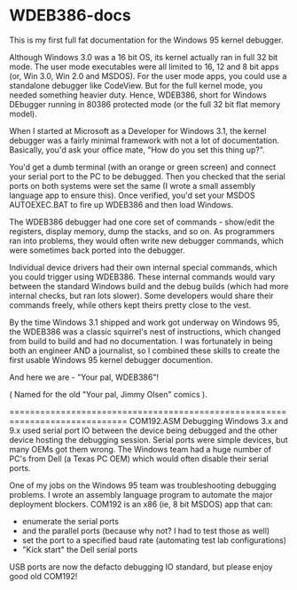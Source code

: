 # WDEB386-docs
This is my first full fat documentation for the Windows 95 kernel debugger.

Although Windows 3.0 was a 16 bit OS, its kernel actually ran in full 32 bit
mode. The user mode executables were all limited to 16, 12 and 8 bit apps 
(or, Win 3.0, Win 2.0 and MSDOS). For the user mode apps, you could use
a standalone debugger like CodeView. But for the full kernel mode, you needed
something heavier duty. Hence, WDEB386, short for Windows DEbugger running in 
80386 protected mode (or the full 32 bit flat memory model). 

When I started at Microsoft as a Developer for Windows 3.1, the kernel debugger was 
a fairly minimal framework with not a lot of documentation. Basically, you'd 
ask your office mate, "How do you set this thing up?".

You'd get a dumb terminal (with an orange or green screen) and connect your serial
port to the PC to be debugged. Then you checked that the serial ports on both
systems were set the same (I wrote a small assembly language app to ensure this).
Once verified, you'd set your MSDOS AUTOEXEC.BAT to fire up WDEB386 and then
load Windows. 

The WDEB386 debugger had one core set of commands - show/edit the registers,
display memory, dump the stacks, and so on. As programmers ran into problems, 
they would often write new debugger commands, which were sometimes back ported 
into the debugger.

Individual device drivers had their own internal special commands, which you 
could trigger using WDEB386. These internal commands would vary between the
standard Windows build and the debug builds (which had more internal checks, 
but ran lots slower). Some developers would share their commands freely, while 
others kept theirs pretty close to the vest. 

By the time Windows 3.1 shipped and work got underway on Windows 95, the 
WDEB386 was a classic squirrel's nest of instructions, which changed from 
build to build and had no documentation. I was fortunately in being both an 
engineer AND a journalist, so I combined these skills to create the first
usable Windows 95 kernel debugger documention.

And here we are - "Your pal, WDEB386"!

( Named for the old "Your pal, Jimmy Olsen" comics ).

=============================================================================
COM192.ASM
Debugging Windows 3.x and 9.x used serial port IO between the device being debugged
and the other device hosting the debugging session. Serial ports were simple 
devices, but many OEMs got them wrong. The Windows team had a huge number of 
PC's from Dell (a Texas PC OEM) which would often disable their serial ports.

One of my jobs on the Windows 95 team was troubleshooting debugging problems.
I wrote an assembly language program to automate the major deployment blockers.
COM192 is an x86 (ie, 8 bit MSDOS) app that can:
 - enumerate the serial ports
 - and the parallel ports (because why not? I had to test those as well)
 - set the port to a specified baud rate (automating test lab configurations)
 - "Kick start" the Dell serial ports 
 
 USB ports are now the defacto debugging IO standard, but please enjoy
 good old COM192!
 
 








